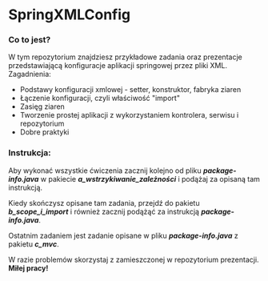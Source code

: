 # SpringXMLConfig
### Co to jest?
W tym repozytorium znajdziesz przykładowe zadania oraz prezentacje przedstawiającą konfiguracje aplikacji springowej przez pliki XML.  
Zagadnienia:
- Podstawy konfiguracji xmlowej - setter, konstruktor, fabryka ziaren
- Łączenie konfiguracji, czyli właściwość "import"
- Zasięg ziaren
- Tworzenie prostej aplikacji z wykorzystaniem kontrolera, serwisu i repozytorium
- Dobre praktyki

### Instrukcja: 
Aby wykonać wszystkie ćwiczenia zacznij kolejno od pliku ***package-info.java*** w pakiecie ***a_wstrzykiwanie_zależności*** i podążaj za opisaną tam instrukcją.
    
Kiedy skończysz opisane tam zadania, przejdź do pakietu ***b_scope_i_import*** i również zacznij podążąć za instrukcją ***package-info.java***.
  
Ostatnim zadaniem jest zadanie opisane w pliku ***package-info.java*** z pakietu ***c_mvc***.   

W razie problemów skorzystaj z zamieszczonej w repozytorium prezentacji.  
**Miłej pracy!**